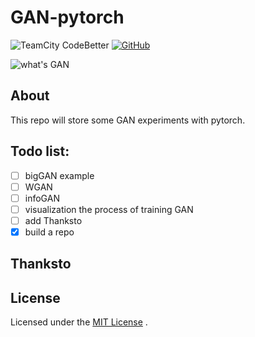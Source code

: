 # GAN-pytorch
![TeamCity CodeBetter](https://img.shields.io/teamcity/codebetter/bt428.svg) [![GitHub](https://img.shields.io/github/license/mashape/apistatus.svg)](https://github.com/innnk/pytorch_generative_adversarial_networks/blob/master/LICENSE)

![what's GAN](https://blog-img-1257227635.cos.ap-beijing.myqcloud.com/gan_avatar.jpg)

## About

This repo will store some GAN experiments with pytorch.

## Todo list:

- [ ] bigGAN example
- [ ] WGAN
- [ ] infoGAN
- [ ] visualization the process of training GAN
- [ ] add Thanksto
- [x] build a repo

## Thanksto

## License

Licensed under the [MIT License](https://github.com/innnk/pytorch_generative_adversarial_networks/blob/master/LICENSE) .